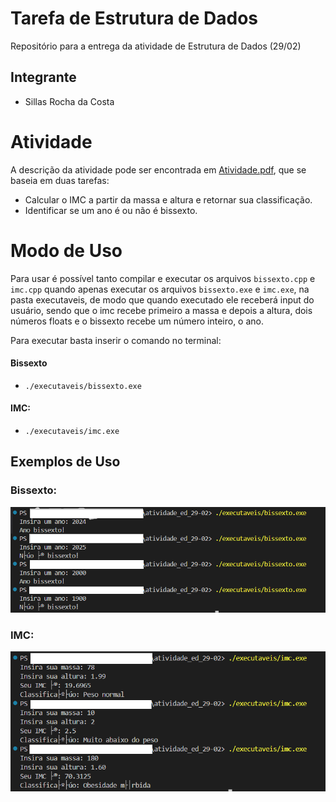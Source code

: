# Tarefa de Estrutura de Dados

Repositório para a entrega da atividade de Estrutura de Dados (29/02)

## Integrante

- Sillas Rocha da Costa

# Atividade

A descrição da atividade pode ser encontrada em [Atividade.pdf](./usos/listaif.pdf), que se baseia em duas tarefas:

- Calcular o IMC a partir da massa e altura e retornar sua classificação.
- Identificar se um ano é ou não é bissexto.

# Modo de Uso

Para usar é possível tanto compilar e executar os arquivos `bissexto.cpp` e `imc.cpp` quando apenas executar os arquivos `bissexto.exe` e `imc.exe`, na pasta executaveis, de modo que quando executado ele receberá input do usuário, sendo que o imc recebe primeiro a massa e depois a altura, dois números floats e o bissexto recebe um número inteiro, o ano.

Para executar basta inserir o comando no terminal:

#### Bissexto
- `./executaveis/bissexto.exe`

#### IMC:
- `./executaveis/imc.exe`


## Exemplos de Uso

### Bissexto:

![](./usos/ex_bissexto.png)

### IMC:

![](./usos/ex_imc.png)


